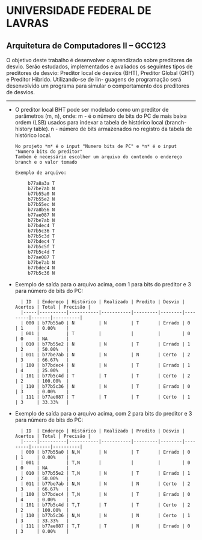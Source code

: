 # UNIVERSIDADE FEDERAL DE LAVRAS

## Arquitetura de Computadores II – GCC123

O objetivo deste trabalho é desenvolver o aprendizado sobre preditores de desvio. Serão
estudados, implementados e avaliados os seguintes tipos de preditores de desvio: Preditor
local de desvios (BHT), Preditor Global (GHT) e Preditor Híbrido. Utilizando-se de lin-
guagens de programação será desenvolvido um programa para simular o comportamento
dos preditores de desvios.

---

- O preditor local BHT pode ser modelado como um preditor de parâmetros (m, n),
  onde:
  m - é o número de bits do PC de mais baixa ordem (LSB) usados para indexar a
  tabela de histórico local (branch-history table).
  n - número de bits armazenados no registro da tabela de histórico local.

      No projeto *m* é o input "Numero bits de PC" e *n* é o input "Numero bits do preditor"
      Também é necessário escolher um arquivo do contendo o endereço branch e o valor tomado

      Exemplo de arquivo:

```
		b77a8a3a T
		b77be7ab N
		b77b55a0 N
		b77b55e2 N
		b77b55ec N
		b77a8b56 N
		b77ae087 N
		b77be7ab N
		b77bdec4 T
		b77b5c36 T
		b77b5c3d T
		b77bdec4 T
		b77b5c5f T
		b77b5c4d T
		b77ae087 T
		b77be7ab N
		b77bdec4 N
		b77b5c36 N

```

- Exemplo de saída para o arquivo acima, com 1 para bits do preditor e 3 para número de bits do PC:

      	| ID  | Endereço | Histórico | Realizado | Predito | Desvio | Acertos | Total | Precisão |
      	|-----|----------|-----------|-----------|---------|--------|---------|-------|----------|
      	| 000 | b77b55a0 | N         | N         | T       | Errado | 0       | 1     | 0.00%    |
      	| 001 |          | T         |           |         |        | 0       | 0     | NA       |
      	| 010 | b77b55e2 | N         | N         | T       | Errado | 1       | 2     | 50.00%   |
      	| 011 | b77be7ab | N         | N         | N       | Certo  | 2       | 3     | 66.67%   |
      	| 100 | b77bdec4 | N         | N         | T       | Errado | 1       | 4     | 25.00%   |
      	| 101 | b77b5c4d | T         | T         | T       | Certo  | 2       | 2     | 100.00%  |
      	| 110 | b77b5c36 | N         | N         | T       | Errado | 0       | 3     | 0.00%    |
      	| 111 | b77ae087 | T         | T         | T       | Certo  | 1       | 3     | 33.33%   |

* Exemplo de saída para o arquivo acima, com 2 para bits do preditor e 3 para número de bits do PC:

      	| ID  | Endereço | Histórico | Realizado | Predito | Desvio | Acertos | Total | Precisão |
      	|-----|----------|-----------|-----------|---------|--------|---------|-------|----------|
      	| 000 | b77b55a0 | N,N       | N         | T       | Errado | 0       | 1     | 0.00%    |
      	| 001 |          | T,N       |           |         |        | 0       | 0     | NA       |
      	| 010 | b77b55e2 | T,N       | N         | T       | Errado | 1       | 2     | 50.00%   |
      	| 011 | b77be7ab | N,N       | N         | N       | Certo  | 2       | 3     | 66.67%   |
      	| 100 | b77bdec4 | T,N       | N         | T       | Errado | 0       | 4     | 0.00%    |
      	| 101 | b77b5c4d | T,T       | T         | T       | Certo  | 2       | 2     | 100.00%  |
      	| 110 | b77b5c36 | N,N       | N         | N       | Certo  | 1       | 3     | 33.33%   |
      	| 111 | b77ae087 | T,T       | T         | N       | Errado | 0       | 3     | 0.00%    |
